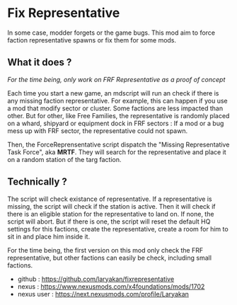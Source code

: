 # Fix Representative
In some case, modder forgets or the game bugs. This mod aim to force faction representative spawns or fix them for some mods.

## What it does ?
*For the time being, only work on FRF Representative as a proof of concept*

Each time you start a new game, an mdscript will run an check if there is any missing faction representative. For example, this can happen if you use a mod that modify sector or cluster.
Some factions are less impacted than other. But for other, like Free Families, the representative is randomly placed on a whard, shipyard or equipment dock in FRF sectors : If a mod or a bug mess up with FRF sector, the representative could not spawn.

Then, the ForceReprensentative script dispatch the "Missing Representative Task Force", aka **MRTF**.
They will search for the representative and place it on a random station of the targ faction.

## Technically ?
The script will check existance of representative.
If a representative is missing, the script will check if the station is active.
Then it will check if there is an eligible station for the representative to land on.
If none, the script will abort. But if there is one, the script will reset the default HQ settings for this factions, create the representative, create a room for him to sit in and place him inside it.

For the time being, the first version on this mod only check the FRF representative, but other factions can easily be check, including small factions.

- github : https://github.com/laryakan/fixrepresentative
- nexus : https://www.nexusmods.com/x4foundations/mods/1702
- nexus user : https://next.nexusmods.com/profile/Laryakan
